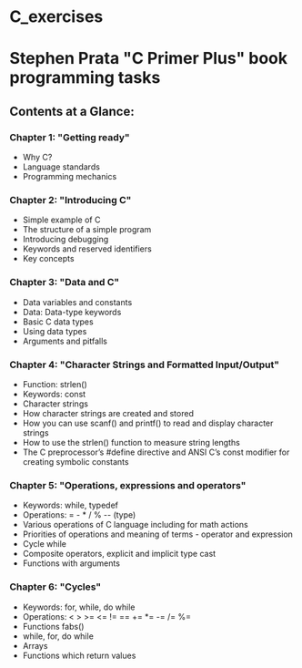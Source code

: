 # C_exercises

# Stephen Prata "C Primer Plus" book programming tasks

## Contents at a Glance:

### Chapter 1: "Getting ready"

- Why C?
- Language standards
- Programming mechanics

### Chapter 2: "Introducing C"

- Simple example of C
- The structure of a simple program
- Introducing debugging
- Keywords and reserved identifiers
- Key concepts

### Chapter 3: "Data and C"

- Data variables and constants
- Data: Data-type keywords
- Basic C data types
- Using data types
- Arguments and pitfalls

### Chapter 4: "Character Strings and Formatted Input/Output"

- Function: strlen()
- Keywords: const
- Character strings
- How character strings are created and stored
- How you can use scanf() and printf() to read and display character strings
- How to use the strlen() function to measure string lengths
- The C preprocessor’s #define directive and ANSI C’s const modifier for creating symbolic constants

### Chapter 5: "Operations, expressions and operators"

- Keywords: while, typedef
- Operations: = - * / % -- (type)
- Various operations of C language including for math actions
- Priorities of operations and meaning of terms - operator and expression
- Cycle while
- Composite operators, explicit and implicit type cast
- Functions with arguments

### Chapter 6: "Cycles"

- Keywords: for, while, do while
- Operations: < > >= <= != == += *= -= /= %=
- Functions fabs()
- while, for, do while
- Arrays
- Functions which return values